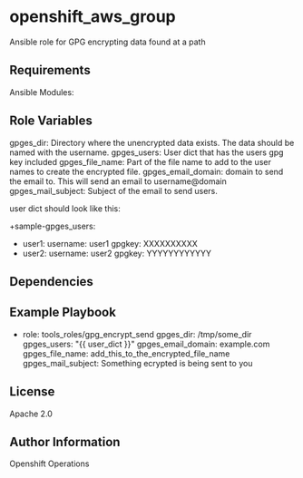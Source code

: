 openshift_aws_group
=========

Ansible role for GPG encrypting data found at a path

Requirements
------------

Ansible Modules:


Role Variables
--------------

gpges_dir: Directory where the unencrypted data exists.  The data should be named with the username.
gpges_users: User dict that has the users gpg key included
gpges_file_name: Part of the file name to add to the user names to create the encrypted file.
gpges_email_domain: domain to send the email to. This will send an email to username@domain
gpges_mail_subject: Subject of the email to send users.

user dict should look like this:

+sample-gpges_users:
- user1:
    username: user1
    gpgkey: XXXXXXXXXX
- user2:
    username: user2
    gpgkey: YYYYYYYYYYYY


Dependencies
------------


Example Playbook
----------------
  - role: tools_roles/gpg_encrypt_send
    gpges_dir: /tmp/some_dir
    gpges_users: "{{ user_dict }}"
    gpges_email_domain: example.com
    gpges_file_name: add_this_to_the_encrypted_file_name
    gpges_mail_subject: Something ecrypted is being sent to you


License
-------

Apache 2.0

Author Information
------------------

Openshift Operations
